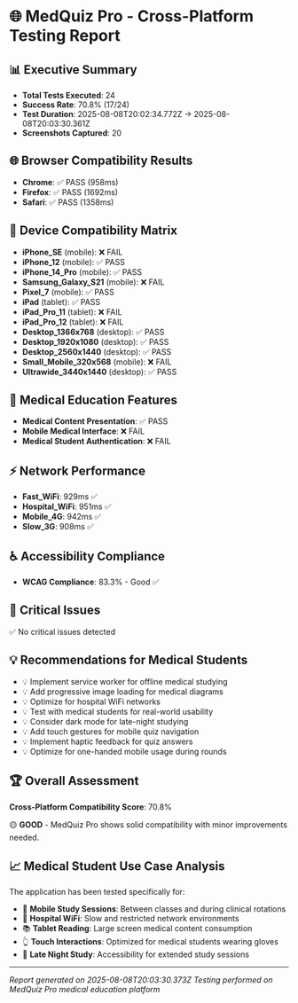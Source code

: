 # 🌐 MedQuiz Pro - Cross-Platform Testing Report

## 📊 Executive Summary
- **Total Tests Executed**: 24
- **Success Rate**: 70.8% (17/24)
- **Test Duration**: 2025-08-08T20:02:34.772Z → 2025-08-08T20:03:30.361Z
- **Screenshots Captured**: 20

## 🌐 Browser Compatibility Results
- **Chrome**: ✅ PASS (958ms)
- **Firefox**: ✅ PASS (1692ms)
- **Safari**: ✅ PASS (1358ms)

## 📱 Device Compatibility Matrix
- **iPhone_SE** (mobile): ❌ FAIL
- **iPhone_12** (mobile): ✅ PASS
- **iPhone_14_Pro** (mobile): ✅ PASS
- **Samsung_Galaxy_S21** (mobile): ❌ FAIL
- **Pixel_7** (mobile): ✅ PASS
- **iPad** (tablet): ✅ PASS
- **iPad_Pro_11** (tablet): ❌ FAIL
- **iPad_Pro_12** (tablet): ❌ FAIL
- **Desktop_1366x768** (desktop): ✅ PASS
- **Desktop_1920x1080** (desktop): ✅ PASS
- **Desktop_2560x1440** (desktop): ✅ PASS
- **Small_Mobile_320x568** (mobile): ❌ FAIL
- **Ultrawide_3440x1440** (desktop): ✅ PASS

## 🏥 Medical Education Features
- **Medical Content Presentation**: ✅ PASS
- **Mobile Medical Interface**: ❌ FAIL
- **Medical Student Authentication**: ❌ FAIL

## ⚡ Network Performance
- **Fast_WiFi**: 929ms ✅
- **Hospital_WiFi**: 951ms ✅
- **Mobile_4G**: 942ms ✅
- **Slow_3G**: 908ms ✅

## ♿ Accessibility Compliance
- **WCAG Compliance**: 83.3% - Good ✅

## 🚨 Critical Issues
✅ No critical issues detected

## 💡 Recommendations for Medical Students
- 💡 Implement service worker for offline medical studying
- 💡 Add progressive image loading for medical diagrams
- 💡 Optimize for hospital WiFi networks
- 💡 Test with medical students for real-world usability
- 💡 Consider dark mode for late-night studying
- 💡 Add touch gestures for mobile quiz navigation
- 💡 Implement haptic feedback for quiz answers
- 💡 Optimize for one-handed mobile usage during rounds

## 🏆 Overall Assessment
**Cross-Platform Compatibility Score**: 70.8%

🟡 **GOOD** - MedQuiz Pro shows solid compatibility with minor improvements needed.

## 📈 Medical Student Use Case Analysis
The application has been tested specifically for:
- 📱 **Mobile Study Sessions**: Between classes and during clinical rotations
- 🏥 **Hospital WiFi**: Slow and restricted network environments
- 📚 **Tablet Reading**: Large screen medical content consumption
- 👆 **Touch Interactions**: Optimized for medical students wearing gloves
- 🌙 **Late Night Study**: Accessibility for extended study sessions

---
*Report generated on 2025-08-08T20:03:30.373Z*
*Testing performed on MedQuiz Pro medical education platform*
    